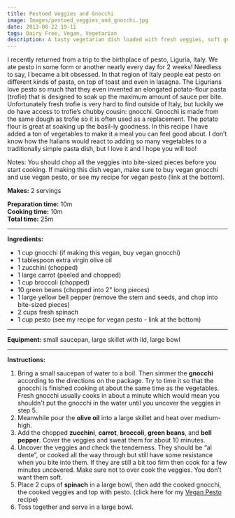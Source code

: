 ```yaml
---
title: Pestoed Veggies and Gnocchi
image: Images/pestoed_veggies_and_gnocchi.jpg
date: 2013-08-22 19-11
tags: Dairy Free, Vegan, Vegetarian
description: A tasty vegetarian dish loaded with fresh veggies, soft gnocchi and home-made pesto.
---
```

I recently returned from a trip to the birthplace of pesto, Liguria, Italy. We ate pesto in some form or another nearly every day for 2 weeks! Needless to say, I became a bit obsessed. In that region of Italy people eat pesto on different kinds of pasta, on top of toast and even in lasagna. The Ligurians love pesto so much that they even invented an elongated potato-flour pasta (trofie) that is designed to soak up the maximum amount of sauce per bite.  Unfortunately fresh trofie is very hard to find outside of Italy, but luckily we do have access to trofie’s chubby cousin: gnocchi. Gnocchi is made from the same dough as trofie so it is often used as a replacement. The potato flour is great at soaking up the basil-ly goodness. In this recipe I have added a ton of vegetables to make it a meal you can feel good about. I don’t know how the Italians would react to adding so many vegetables to a traditionally simple pasta dish, but I love it and I hope you will too! 

Notes:
You should chop all the veggies into bite-sized pieces before you start cooking. If making this dish vegan, make sure to buy vegan gnocchi and use vegan pesto, or see my recipe for vegan pesto (link at the bottom). 

**Makes:** 2 servings

**Preparation time:** 10m  
**Cooking time:** 10m  
**Total time:** 25m

---

**Ingredients:**

- 1 cup gnocchi (if making this vegan, buy vegan gnocchi)
- 1 tablespoon extra virgin olive oil
- 1 zucchini (chopped)
- 1 large carrot (peeled and chopped)
- 1 cup broccoli (chopped)
- 10 green beans (chopped into 2" long pieces)
- 1 large yellow bell pepper (remove the stem and seeds, and chop into bite-sized pieces)
- 2  cups fresh spinach
- 1 cup pesto (see my recipe for vegan pesto - link at the bottom)


---

**Equipment:** small saucepan, large skillet with lid, large bowl

---

**Instructions:**

1. Bring a small saucepan of water to a boil. Then simmer the **gnocchi** according to the directions on the package. Try to time it so that the gnocchi is finished cooking at about the same time as the vegetables. Fresh gnocchi usually cooks in about a minute which would mean you shouldn't put the gnocchi in the water until you uncover the veggies in step 5. 
1. Meanwhile pour the **olive oil** into a large skillet and heat over medium-high.  
1. Add the chopped **zucchini**, **carrot**, **broccoli**, **green beans**, and **bell pepper**. Cover the veggies and sweat them for about 10 minutes. 
1. Uncover the veggies and check the tenderness. They should be “al dente”, or cooked all the way through but still have some resistance when you bite into them. If they are still a bit too firm then cook for a few minutes uncovered. Make sure not to over cook the veggies. You don’t want them soft.
1. Place 2 cups of **spinach** in a large bowl, then add the cooked gnocchi, the cooked veggies and top with pesto. (click here for my [Vegan Pesto](https://wafflehearts.com/recipes/vegan-pesto) recipe)
1. Toss together and serve in a large bowl. 

